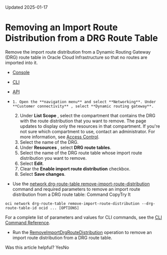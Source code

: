 Updated 2025-01-17
# Removing an Import Route Distribution from a DRG Route Table
Remove the import route distribution from a Dynamic Routing Gateway (DRG) route table in Oracle Cloud Infrastructure so that no routes are imported into it.
  * [Console](https://docs.oracle.com/en-us/iaas/Content/Network/Tasks/drg-remove-import-route-distribution.htm)
  * [CLI](https://docs.oracle.com/en-us/iaas/Content/Network/Tasks/drg-remove-import-route-distribution.htm)
  * [API](https://docs.oracle.com/en-us/iaas/Content/Network/Tasks/drg-remove-import-route-distribution.htm)


  *     1. Open the **navigation menu** and select **Networking**. Under **Customer connectivity** , select **Dynamic routing gateway**.
    2. Under **List Scope** , select the compartment that contains the DRG with the route distribution that you want to remove.
The page updates to display only the resources in that compartment. If you're not sure which compartment to use, contact an administrator. For more information, see [Access Control](https://docs.oracle.com/en-us/iaas/Content/Network/Concepts/accesscontrol.htm#Access_Control).
    3. Select the name of the DRG.
    4. Under **Resources** , select **DRG route tables**. 
    5. Select the name of the DRG route table whose import route distribution you want to remove.
    6. Select **Edit**.
    7. Clear the **Enable import route distribution** checkbox.
    8. Select **Save changes**.
  * Use the [network drg-route-table remove-import-route-distribution](https://docs.oracle.com/iaas/tools/oci-cli/latest/oci_cli_docs/cmdref/network/drg-route-table/remove-import-route-distribution.html) command and required parameters to remove an import route distribution from a DRG route table:
Command
CopyTry It
```
oci network drg-route-table remove-import-route-distribution --drg-route-table-id ocid ... [OPTIONS]
```

For a complete list of parameters and values for CLI commands, see the [CLI Command Reference](https://docs.oracle.com/iaas/tools/oci-cli/latest).
  * Run the [RemoveImportDrgRouteDistribution](https://docs.oracle.com/iaas/api/#/en/iaas/latest/DrgRouteTable/RemoveImportDrgRouteDistribution) operation to remove an import route distribution from a DRG route table.


Was this article helpful?
YesNo

